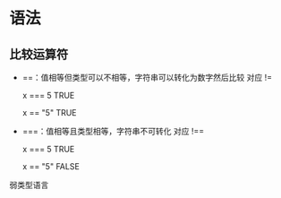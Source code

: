 # 语法

## 比较运算符

- ==：值相等但类型可以不相等，字符串可以转化为数字然后比较 对应 !=

  x === 5 TRUE

  x == "5" TRUE

- ===：值相等且类型相等，字符串不可转化 对应 !==

  x === 5 TRUE

  x == "5" FALSE

弱类型语言


